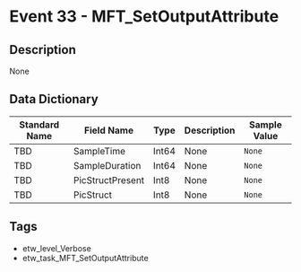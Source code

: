 # Event 33 - MFT_SetOutputAttribute

## Description
None

## Data Dictionary
|Standard Name|Field Name|Type|Description|Sample Value|
|---|---|---|---|---|
|TBD|SampleTime|Int64|None|`None`|
|TBD|SampleDuration|Int64|None|`None`|
|TBD|PicStructPresent|Int8|None|`None`|
|TBD|PicStruct|Int8|None|`None`|

## Tags
* etw_level_Verbose
* etw_task_MFT_SetOutputAttribute